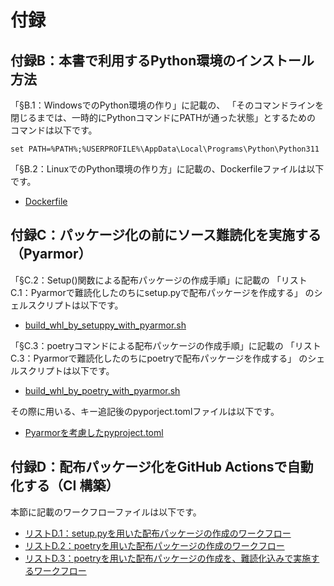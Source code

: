 # 付録

## 付録B：本書で利用するPython環境のインストール方法

「§B.1：WindowsでのPython環境の作り」に記載の、
「そのコマンドラインを閉じるまでは、一時的にPythonコマンドにPATHが通った状態」とするための
コマンドは以下です。

```
set PATH=%PATH%;%USERPROFILE%\AppData\Local\Programs\Python\Python311
```

「§B.2：LinuxでのPython環境の作り方」に記載の、Dockerfileファイルは以下です。

* [Dockerfile](./docker/Dockerfile)



## 付録C：パッケージ化の前にソース難読化を実施する（Pyarmor）

「§C.2：Setup()関数による配布パッケージの作成手順」に記載の
「リストC.1：Pyarmorで難読化したのちにsetup.pyで配布パッケージを作成する」
のシェルスクリプトは以下です。

* [build_whl_by_setuppy_with_pyarmor.sh](./examples/build_whl_by_setuppy_with_pyarmor.sh)

「§C.3：poetryコマンドによる配布パッケージの作成手順」に記載の
「リストC.3：Pyarmorで難読化したのちにpoetryで配布パッケージを作成する」
のシェルスクリプトは以下です。

* [build_whl_by_poetry_with_pyarmor.sh](./examples/build_whl_by_poetry_with_pyarmor.sh)

その際に用いる、キー追記後のpyporject.tomlファイルは以下です。

* [Pyarmorを考慮したpyproject.toml](./examples/pyproject.toml)



## 付録D：配布パッケージ化をGitHub Actionsで自動化する（CI 構築）

本節に記載のワークフローファイルは以下です。

* [リストD.1：setup.pyを用いた配布パッケージの作成のワークフロー](./examples/python-package-legacy.yml)
* [リストD.2：poetryを用いた配布パッケージの作成のワークフロー](./examples/python-package-poetry.yml)
* [リストD.3：poetryを用いた配布パッケージの作成を、難読化込みで実施するワークフロー](./examples/python-package-poetry-with-pyarmor.yml)





